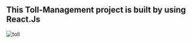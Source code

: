 ## This Toll-Management project is built by using React.Js




![toll](https://user-images.githubusercontent.com/110152369/220127719-2b7afb00-e23c-4eba-9875-29a54cd50c5b.png)

